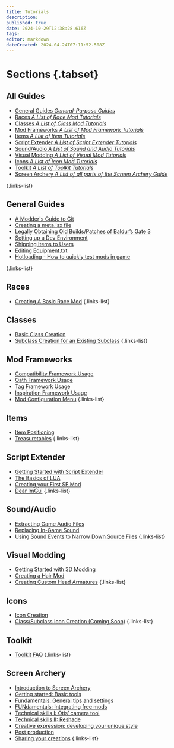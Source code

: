 ```yaml
---
title: Tutorials
description: 
published: true
date: 2024-10-29T12:38:28.616Z
tags: 
editor: markdown
dateCreated: 2024-04-24T07:11:52.508Z
---
```


<!--# Tutorials
This page is a list of existing Tutorials.-->

# Sections {.tabset}
## All Guides
- [General Guides *General-Purpose Guides*](General)
- [Races *A List of Race Mod Tutorials*](Races)
- [Classes *A List of Class Mod Tutorials*](Classes)
- [Mod Frameworks *A List of Mod Framework Tutorials*](Mod-Frameworks)
- [Items *A List of Item Tutorials*](Items)
- [Script Extender *A List of Script Extender Tutorials*](ScriptExtender)
- [Sound/Audio *A List of Sound and Audio Tutorials*](/Tutorials/Sound)
- [Visual Modding *A List of Visual Mod Tutorials*](Visual)
- [Icons *A List of Icon Mod Tutorials*](Icons)
- [Toolkit *A List of Toolkit Tutorials*](/Tutorials/Toolkit)
- [Screen Archery *A List of all parts of the Screen Archery Guide*](/Tutorials/Screen-Archery)

{.links-list}
## General Guides
- [A Modder's Guide to Git](General/modders-guide-to-git)
- [Creating a meta.lsx file](General/creating_meta)
- [Legally Obtaining Old Builds/Patches of Baldur’s Gate 3](General/Legally-Obtaining-Old-Builds-Patches-Of-BG3)
- [Setting up a Dev Environment](General/setting-up-a-dev-environment)
- [Shipping Items to Users](General/Shipping-Items-to-Users)
- [Editing Equipment.txt](General/Editing-Equipment-txt)
- [Hotloading - How to quickly test mods in game](General/hotloading-how-to-quickly-test-mods-in-game)

{.links-list}
## Races
- [Creating A Basic Race Mod](https://wiki.bg3.community/Tutorials/Races/Creating-A-Basic-Race-Mod)
{.links-list}
 
## Classes
- [Basic Class Creation](Classes/Basic-Class-Creation)
- [Subclass Creation for an Existing Subclass](Classes/Subclass_Creation_For_An_Existing_Class)
{.links-list}

## Mod Frameworks
- [Compatibility Framework Usage](Mod-Frameworks/compatibility-framework)
- [Oath Framework Usage](Mod-Frameworks/oath-framework-usage)
- [Tag Framework Usage](Mod-Frameworks/using-tag-framework)
- [Inspiration Framework Usage](Mod-Frameworks/using-inspiration-framework)
- [Mod Configuration Menu](Mod-Frameworks/mod-configuration-menu)
{.links-list}

## Items
- [Item Positioning](Items/Add-and-position-items-in-world)
- [Treasuretables](/Tutorials/Items/Treasuretables)
{.links-list}

## Script Extender
- [Getting Started with Script Extender](ScriptExtender/GettingStarted)
- [The Basics of LUA](ScriptExtender/the_basics_of_lua)
- [Creating your First SE Mod](ScriptExtender/creating_your_first_se_mod)
- [Dear ImGui](ScriptExtender/ImGui-and-You/Dear-ImGui)
{.links-list}

## Sound/Audio
- [Extracting Game Audio Files](Sound/Extract-Audio)
- [Replacing In-Game Sound](Sound/Replace-Sound)
- [Using Sound Events to Narrow Down Source Files](Sound/SoundEventSorting)
{.links-list}

## Visual Modding
- [Getting Started with 3D Modding](Visual/getting-started-with-3d-modding)
- [Creating a Hair Mod](Visual/Creating-A-Hair-Mod)
- [Creating Custom Head Armatures](Visual/mrboneswildguide)
{.links-list}

## Icons
- [Icon Creation](Icons/Icon-Creation)
- [Class/Subclass Icon Creation (Coming Soon)](#)
{.links-list}

## Toolkit
- [Toolkit FAQ](/Tutorials/Toolkit/Toolkit-FAQ)
{.links-list}

## Screen Archery
- [Introduction to Screen Archery](/Tutorials/Screen-Archery/screen-archery-guide-introduction)
- [Getting started: Basic tools](/Tutorials/Screen-Archery/screen-archery-guide-part-1)
- [Fundamentals: General tips and settings](/Tutorials/Screen-Archery/screen-archery-guide-part-2)
- [FUNdamentals: Integrating free mods](/Tutorials/Screen-Archery/screen-archery-guide-part-3)
- [Technical skills I: Otis’ camera tool](/Tutorials/Screen-Archery/screen-archery-guide-part-4)
- [Technical skills II: Reshade](/Tutorials/Screen-Archery/screen-archery-guide-part-5)
- [Creative expression: developing your unique style](/Tutorials/Screen-Archery/screen-archery-guide-part-6)
- [Post production](/Tutorials/Screen-Archery/screen-archery-guide-part-7)
- [Sharing your creations](/Tutorials/Screen-Archery/screen-archery-guide-part-8)
{.links-list}

